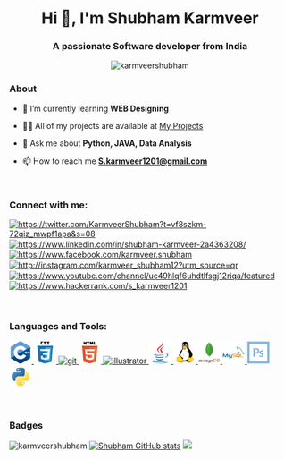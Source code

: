 <h1 align="center">Hi 👋, I'm Shubham Karmveer</h1>
<h3 align="center">A passionate Software developer from India</h3>

<p align="center"> <img src="https://komarev.com/ghpvc/?username=karmveershubham&label=Profile%20views&color=0e75b6&style=flat" alt="karmveershubham" /> </p>

### About

- 🌱 I’m currently learning **WEB Designing**

- 👨‍💻 All of my projects are available at [My Projects](https://github.com/karmveershubham/karmveershubham/projects)

- 💬 Ask me about **Python, JAVA, Data Analysis**

- 📫 How to reach me **S.karmveer1201@gmail.com**

<!--- 📄 Know about my experiences [CV](https://drive.google.com/file/d/1AUjOtP_34GhrIhxwGCkstXeq50dzLD1m/view?usp=sharing)-->

<br>

<h3 align="left">Connect with me:</h3>

<p align="left">
  <a href="https://twitter.com/KarmveerShubham" target="blank"><img align="center" src="https://raw.githubusercontent.com/rahuldkjain/github-profile-readme-generator/master/src/images/icons/Social/twitter.svg" alt="https://twitter.com/KarmveerShubham?t=vf8szkm-72qiz_mwpf1apa&s=08" height="30" width="40" /></a>
  <a href="https://www.linkedin.com/in/shubham-karmveer-2a4363208/" target="blank"><img align="center" src="https://raw.githubusercontent.com/rahuldkjain/github-profile-readme-generator/master/src/images/icons/Social/linked-in-alt.svg" alt="https://www.linkedin.com/in/shubham-karmveer-2a4363208/" height="30" width="40" /></a>
  <a href="https://www.facebook.com/karmveer.shubham" target="blank"><img align="center" src="https://raw.githubusercontent.com/rahuldkjain/github-profile-readme-generator/master/src/images/icons/Social/facebook.svg" alt="https://www.facebook.com/karmveer.shubham" height="30" width="40" /></a>
  <a href="https://instagram.com/karmveer_shubham12?utm_source=qr" target="blank"><img align="center" src="https://raw.githubusercontent.com/rahuldkjain/github-profile-readme-generator/master/src/images/icons/Social/instagram.svg" alt="http://instagram.com/karmveer_shubham12?utm_source=qr" height="30" width="40" /></a>
  <a href="https://www.youtube.com/channel/uc49hlqf6uhdtlfsgj12riqa/featured" target="blank"><img align="center" src="https://raw.githubusercontent.com/rahuldkjain/github-profile-readme-generator/master/src/images/icons/Social/youtube.svg" alt="https://www.youtube.com/channel/uc49hlqf6uhdtlfsgj12riqa/featured" height="30" width="40" /></a>
  <a href="https://www.hackerrank.com/s_karmveer1201" target="blank"><img align="center" src="https://raw.githubusercontent.com/rahuldkjain/github-profile-readme-generator/master/src/images/icons/Social/hackerrank.svg" alt="https://www.hackerrank.com/s_karmveer1201" height="30" width="40" /></a>
</p>

<br>

<h3 align="left">Languages and Tools:</h3>
<p align="left">
  <a href="https://www.w3schools.com/cpp/" target="_blank" rel="noreferrer"> <img src="https://raw.githubusercontent.com/devicons/devicon/master/icons/cplusplus/cplusplus-original.svg" alt="cplusplus" width="40" height="40"/> </a>
  <a href="https://www.w3schools.com/css/" target="_blank" rel="noreferrer"> <img src="https://raw.githubusercontent.com/devicons/devicon/master/icons/css3/css3-original-wordmark.svg" alt="css3" width="40" height="40"/> </a> 
  <a href="https://git-scm.com/" target="_blank" rel="noreferrer"> <img src="https://www.vectorlogo.zone/logos/git-scm/git-scm-icon.svg" alt="git" width="40" height="40"/> </a> 
  <a href="https://www.w3.org/html/" target="_blank" rel="noreferrer"> <img src="https://raw.githubusercontent.com/devicons/devicon/master/icons/html5/html5-original-wordmark.svg" alt="html5" width="40" height="40"/> </a> 
  <a href="https://www.adobe.com/in/products/illustrator.html" target="_blank" rel="noreferrer"> <img src="https://www.vectorlogo.zone/logos/adobe_illustrator/adobe_illustrator-icon.svg" alt="illustrator" width="40" height="40"/> </a> 
  <a href="https://www.java.com" target="_blank" rel="noreferrer"> <img src="https://raw.githubusercontent.com/devicons/devicon/master/icons/java/java-original.svg" alt="java" width="40" height="40"/> </a> 
  <a href="https://www.linux.org/" target="_blank" rel="noreferrer"> <img src="https://raw.githubusercontent.com/devicons/devicon/master/icons/linux/linux-original.svg" alt="linux" width="40" height="40"/> </a> 
  <a href="https://www.mongodb.com/" target="_blank" rel="noreferrer"> <img src="https://raw.githubusercontent.com/devicons/devicon/master/icons/mongodb/mongodb-original-wordmark.svg" alt="mongodb" width="40" height="40"/> </a> 
  <a href="https://www.mysql.com/" target="_blank" rel="noreferrer"> <img src="https://raw.githubusercontent.com/devicons/devicon/master/icons/mysql/mysql-original-wordmark.svg" alt="mysql" width="40" height="40"/> </a> 
  <a href="https://www.photoshop.com/en" target="_blank" rel="noreferrer"> <img src="https://raw.githubusercontent.com/devicons/devicon/master/icons/photoshop/photoshop-line.svg" alt="photoshop" width="40" height="40"/> </a> 
  <a href="https://www.python.org" target="_blank" rel="noreferrer"> <img src="https://raw.githubusercontent.com/devicons/devicon/master/icons/python/python-original.svg" alt="python" width="40" height="40"/> </a> </p>

<br>

### Badges
 <img src="https://github-readme-stats.vercel.app/api/top-langs?username=karmveershubham&show_icons=true&locale=en&layout=compact" alt="karmveershubham" />
<a href="https://www.github.com/karmveershubham"><img src="https://github-readme-stats.vercel.app/api?username=karmveershubham&show_icons=true&bg_color=#282A2D)" alt="Shubham GitHub stats" /></a>
<img src="https://github-readme-streak-stats.herokuapp.com/?user=karmveershubham&show_icons=true&bg_color=#282A2D)" />


<!--
  <img align="center" src="https://github-readme-stats.vercel.app/api/top-langs?username=karmveershubham&show_icons=true&locale=en&layout=compact" alt="karmveershubham" />
-->
